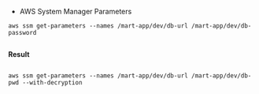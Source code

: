 

- AWS System Manager Parameters

```
aws ssm get-parameters --names /mart-app/dev/db-url /mart-app/dev/db-password


```

**Result** 
```

```


```
aws ssm get-parameters --names /mart-app/dev/db-url /mart-app/dev/db-pwd --with-decryption 

```
